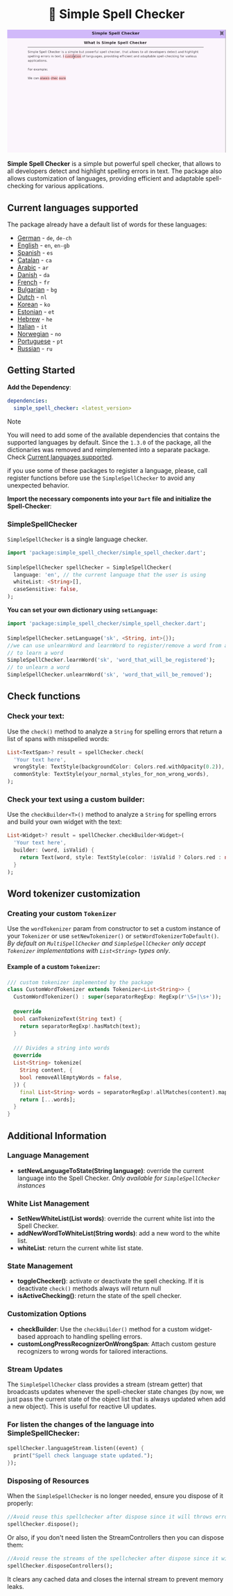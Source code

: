 <h1 align="center">📝 Simple Spell Checker</h1>

<p align="center">
<img src=https://github.com/CatHood0/resources/blob/Main/simple_spell_checker/clideo_editor_49b21800e993489fa4cdbbd160ffd60c%20(online-video-cutter.com).gif />
</p>

**Simple Spell Checker** is a simple but powerful spell checker, that allows to all developers detect and highlight spelling errors in text. The package also allows customization of languages, providing efficient and adaptable spell-checking for various applications.

## Current languages supported

The package already have a default list of words for these languages:

* [German](https://github.com/CatHood0/simple_spell_checker/tree/master/simple_spell_checker_de_lan) - `de`, `de-ch` 
* [English](https://github.com/CatHood0/simple_spell_checker/tree/master/simple_spell_checker_en_lan) - `en`, `en-gb`
* [Spanish](https://github.com/CatHood0/simple_spell_checker/tree/master/simple_spell_checker_es_lan) - `es`
* [Catalan](https://github.com/CatHood0/simple_spell_checker/tree/master/simple_spell_checker_ca_lan) - `ca`
* [Arabic](https://github.com/CatHood0/simple_spell_checker/tree/master/simple_spell_checker_ar_lan) - `ar`
* [Danish](https://github.com/CatHood0/simple_spell_checker/tree/master/simple_spell_checker_da_lan) - `da`
* [French](https://github.com/CatHood0/simple_spell_checker/tree/master/simple_spell_checker_fr_lan) - `fr`
* [Bulgarian](https://github.com/CatHood0/simple_spell_checker/tree/master/simple_spell_checker_bg_lan) - `bg`
* [Dutch](https://github.com/CatHood0/simple_spell_checker/tree/master/simple_spell_checker_nl_lan) - `nl`
* [Korean](https://github.com/CatHood0/simple_spell_checker/tree/master/simple_spell_checker_ko_lan) - `ko`
* [Estonian](https://github.com/CatHood0/simple_spell_checker/tree/master/simple_spell_checker_et_lan) - `et`
* [Hebrew](https://github.com/CatHood0/simple_spell_checker/tree/master/simple_spell_checker_he_lan) - `he`
* [Italian](https://github.com/CatHood0/simple_spell_checker/tree/master/simple_spell_checker_it_lan) - `it`
* [Norwegian](https://github.com/CatHood0/simple_spell_checker/tree/master/simple_spell_checker_no_lan) - `no`
* [Portuguese](https://github.com/CatHood0/simple_spell_checker/tree/master/simple_spell_checker_pt_lan) - `pt`
* [Russian](https://github.com/CatHood0/simple_spell_checker/tree/master/simple_spell_checker_ru_lan) - `ru`

## Getting Started

**Add the Dependency**:

```yaml
dependencies:
  simple_spell_checker: <latest_version>
```

> [!Note]
> You will need to add some of the available dependencies that contains the supported languages by default. Since the `1.3.0` of the package, all the dictionaries was removed and reimplemented into a separate package. Check [Current languages supported](#-current-languages-supported).
> 
> if you use some of these packages to register a language, please, call register functions before use the `SimpleSpellChecker` to avoid any unexpected behavior.

**Import the necessary components into your `Dart` file and initialize the Spell-Checker**:
 
### SimpleSpellChecker 

`SimpleSpellChecker` is a single language checker.

 ```dart
import 'package:simple_spell_checker/simple_spell_checker.dart';

SimpleSpellChecker spellChecker = SimpleSpellChecker(
   language: 'en', // the current language that the user is using
   whiteList: <String>[],  
   caseSensitive: false,
);
```


**You can set your own dictionary using `setLanguage`:**

 ```dart
import 'package:simple_spell_checker/simple_spell_checker.dart';

SimpleSpellChecker.setLanguage('sk', <String, int>{});
//we can use unlearnWord and learnWord to register/remove a word from a registered language 
// to learn a word
SimpleSpellChecker.learnWord('sk', 'word_that_will_be_registered');
// to unlearn a word
SimpleSpellChecker.unlearnWord('sk', 'word_that_will_be_removed');
```

## Check functions

### Check your text:

Use the `check()` method to analyze a `String` for spelling errors that return a list of spans with misspelled words:

```dart
List<TextSpan>? result = spellChecker.check(
  'Your text here',
  wrongStyle: TextStyle(backgroundColor: Colors.red.withOpacity(0.2)), // set you custom style to the wrong spans 
  commonStyle: TextStyle(your_normal_styles_for_non_wrong_words), 
);
```

### Check your text using a custom builder:

Use the `checkBuilder<T>()` method to analyze a `String` for spelling errors and build your own widget with the text:

```dart
List<Widget>? result = spellChecker.checkBuilder<Widget>(
  'Your text here',
  builder: (word, isValid) {
    return Text(word, style: TextStyle(color: !isValid ? Colors.red : null));
  }
);
```

## Word tokenizer customization

### Creating your custom `Tokenizer`

Use the `wordTokenizer` param from constructor to set a custom instance of your `Tokenizer` or use `setNewTokenizer()` or `setWordTokenizerToDefault()`. _By default on `MultiSpellChecker` and `SimpleSpellChecker` only accept `Tokenizer` implementations with `List<String>` types only_.

#### Example of a custom `Tokenizer`:

```dart
/// custom tokenizer implemented by the package
class CustomWordTokenizer extends Tokenizer<List<String>> {
  CustomWordTokenizer() : super(separatorRegExp: RegExp(r'\S+|\s+'));

  @override
  bool canTokenizeText(String text) {
    return separatorRegExp!.hasMatch(text);
  }

  /// Divides a string into words
  @override
  List<String> tokenize(
    String content, {
    bool removeAllEmptyWords = false,
  }) {
    final List<String> words = separatorRegExp!.allMatches(content).map((match) => match.group(0)!).toList();
    return [...words];
  }
}
```

## Additional Information

### Language Management

* **setNewLanguageToState(String language)**: override the current language into the Spell Checker. _Only available for `SimpleSpellChecker` instances_

### White List Management

* **SetNewWhiteList(List words)**: override the current white list into the Spell Checker.
* **addNewWordToWhiteList(String words)**: add a new word to the white list.
* **whiteList**: return the current white list state.

### State Management 

* **toggleChecker()**: activate or deactivate the spell checking. If it is deactivate `check()` methods always will return null 
* **isActiveChecking()**: return the state of the spell checker.

### Customization Options

* **checkBuilder**: Use the `checkBuilder()` method for a custom widget-based approach to handling spelling errors.
* **customLongPressRecognizerOnWrongSpan**: Attach custom gesture recognizers to wrong words for tailored interactions.

### Stream Updates

The `SimpleSpellChecker` class provides a stream (stream getter) that broadcasts updates whenever the spell-checker state changes (by now, we just pass the current state of the object list that is always updated when add a new object). This is useful for reactive UI updates.

### For listen the changes of the language into SimpleSpellChecker:

```dart
spellChecker.languageStream.listen((event) {
  print("Spell check language state updated.");
});
```

### Disposing of Resources

When the `SimpleSpellChecker` is no longer needed, ensure you dispose of it properly:

```dart
//Avoid reuse this spellchecker after dispose since it will throws error
spellChecker.dispose();
```

Or also, if you don't need listen the StreamControllers then you can dispose them:

```dart
//Avoid reuse the streams of the spellchecker after dispose since it will throws error
spellChecker.disposeControllers();
```

It clears any cached data and closes the internal stream to prevent memory leaks.
